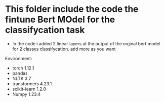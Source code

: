 # This folder include the code the fintune Bert MOdel for the classifycation task
- In the code i added  2 linear layers at the output of the orginal bert model for 2 classes classifycation. add more as you want
  
Environment:
- torch 1.12.1
- pandas 
- NLTK 3.7
- transformers 4.23.1
- scikit-learn 1.2.0
- Numpy 1.23.4
